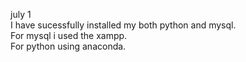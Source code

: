 july 1                                                                                                                                          
I have sucessfully installed my both python and mysql.                                                                                      
For mysql i used the xampp.                                                                                                                        
For python using anaconda.
